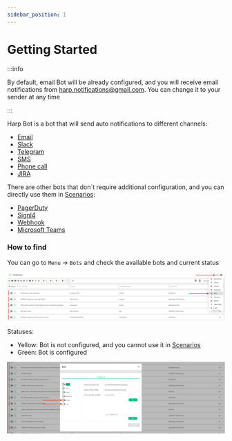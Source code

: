 ```yaml
---
sidebar_position: 1
---
```


# Getting Started
:::info

By default, email Bot will be already configured, and you will receive email notifications from harp.notifications@gmail.com. You can change it to your sender at any time

:::

Harp Bot is a bot that will send auto notifications to different channels:
- [Email](email.md)
- [Slack](slack.md)
- [Telegram](telegram.md)
- [SMS](sms.md)
- [Phone call](phone-call.md)
- [JIRA](jira.md)

There are other bots that don`t require additional configuration, and you can directly use them in [Scenarios](../scenarios-overview/scenarios-overview.md):
- [PagerDuty](../scenarios-overview/pagerduty.md)
- [Signl4](../scenarios-overview/signl4.md)
- [Webhook](../scenarios-overview/webhook.md)
- [Microsoft Teams](../scenarios-overview/microsoft-teams.md)

### How to find

You can go to `Menu` -> `Bots` and check the available bots and current status

![img_8.png](img_8.png)

Statuses:
- Yellow: Bot is not configured, and you cannot use it in [Scenarios](../scenarios-overview/scenarios-overview.md)
- Green: Bot is configured

![img_7.png](img_7.png)